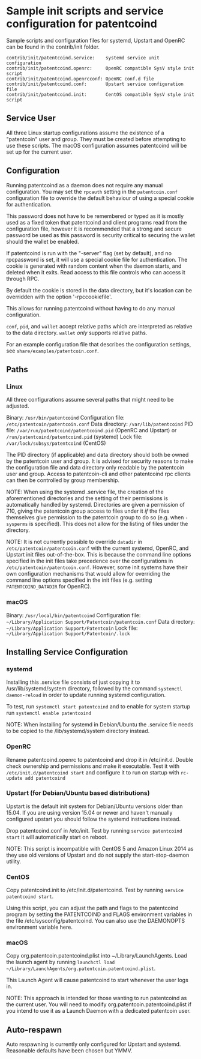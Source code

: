Sample init scripts and service configuration for patentcoind
==========================================================

Sample scripts and configuration files for systemd, Upstart and OpenRC
can be found in the contrib/init folder.

    contrib/init/patentcoind.service:    systemd service unit configuration
    contrib/init/patentcoind.openrc:     OpenRC compatible SysV style init script
    contrib/init/patentcoind.openrcconf: OpenRC conf.d file
    contrib/init/patentcoind.conf:       Upstart service configuration file
    contrib/init/patentcoind.init:       CentOS compatible SysV style init script

Service User
---------------------------------

All three Linux startup configurations assume the existence of a "patentcoin" user
and group.  They must be created before attempting to use these scripts.
The macOS configuration assumes patentcoind will be set up for the current user.

Configuration
---------------------------------

Running patentcoind as a daemon does not require any manual configuration. You may
set the `rpcauth` setting in the `patentcoin.conf` configuration file to override
the default behaviour of using a special cookie for authentication.

This password does not have to be remembered or typed as it is mostly used
as a fixed token that patentcoind and client programs read from the configuration
file, however it is recommended that a strong and secure password be used
as this password is security critical to securing the wallet should the
wallet be enabled.

If patentcoind is run with the "-server" flag (set by default), and no rpcpassword is set,
it will use a special cookie file for authentication. The cookie is generated with random
content when the daemon starts, and deleted when it exits. Read access to this file
controls who can access it through RPC.

By default the cookie is stored in the data directory, but it's location can be overridden
with the option '-rpccookiefile'.

This allows for running patentcoind without having to do any manual configuration.

`conf`, `pid`, and `wallet` accept relative paths which are interpreted as
relative to the data directory. `wallet` *only* supports relative paths.

For an example configuration file that describes the configuration settings,
see `share/examples/patentcoin.conf`.

Paths
---------------------------------

### Linux

All three configurations assume several paths that might need to be adjusted.

Binary:              `/usr/bin/patentcoind`
Configuration file:  `/etc/patentcoin/patentcoin.conf`
Data directory:      `/var/lib/patentcoind`
PID file:            `/var/run/patentcoind/patentcoind.pid` (OpenRC and Upstart) or `/run/patentcoind/patentcoind.pid` (systemd)
Lock file:           `/var/lock/subsys/patentcoind` (CentOS)

The PID directory (if applicable) and data directory should both be owned by the
patentcoin user and group. It is advised for security reasons to make the
configuration file and data directory only readable by the patentcoin user and
group. Access to patentcoin-cli and other patentcoind rpc clients can then be
controlled by group membership.

NOTE: When using the systemd .service file, the creation of the aforementioned
directories and the setting of their permissions is automatically handled by
systemd. Directories are given a permission of 710, giving the patentcoin group
access to files under it _if_ the files themselves give permission to the
patentcoin group to do so (e.g. when `-sysperms` is specified). This does not allow
for the listing of files under the directory.

NOTE: It is not currently possible to override `datadir` in
`/etc/patentcoin/patentcoin.conf` with the current systemd, OpenRC, and Upstart init
files out-of-the-box. This is because the command line options specified in the
init files take precedence over the configurations in
`/etc/patentcoin/patentcoin.conf`. However, some init systems have their own
configuration mechanisms that would allow for overriding the command line
options specified in the init files (e.g. setting `PATENTCOIND_DATADIR` for
OpenRC).

### macOS

Binary:              `/usr/local/bin/patentcoind`
Configuration file:  `~/Library/Application Support/Patentcoin/patentcoin.conf`
Data directory:      `~/Library/Application Support/Patentcoin`
Lock file:           `~/Library/Application Support/Patentcoin/.lock`

Installing Service Configuration
-----------------------------------

### systemd

Installing this .service file consists of just copying it to
/usr/lib/systemd/system directory, followed by the command
`systemctl daemon-reload` in order to update running systemd configuration.

To test, run `systemctl start patentcoind` and to enable for system startup run
`systemctl enable patentcoind`

NOTE: When installing for systemd in Debian/Ubuntu the .service file needs to be copied to the /lib/systemd/system directory instead.

### OpenRC

Rename patentcoind.openrc to patentcoind and drop it in /etc/init.d.  Double
check ownership and permissions and make it executable.  Test it with
`/etc/init.d/patentcoind start` and configure it to run on startup with
`rc-update add patentcoind`

### Upstart (for Debian/Ubuntu based distributions)

Upstart is the default init system for Debian/Ubuntu versions older than 15.04. If you are using version 15.04 or newer and haven't manually configured upstart you should follow the systemd instructions instead.

Drop patentcoind.conf in /etc/init.  Test by running `service patentcoind start`
it will automatically start on reboot.

NOTE: This script is incompatible with CentOS 5 and Amazon Linux 2014 as they
use old versions of Upstart and do not supply the start-stop-daemon utility.

### CentOS

Copy patentcoind.init to /etc/init.d/patentcoind. Test by running `service patentcoind start`.

Using this script, you can adjust the path and flags to the patentcoind program by
setting the PATENTCOIND and FLAGS environment variables in the file
/etc/sysconfig/patentcoind. You can also use the DAEMONOPTS environment variable here.

### macOS

Copy org.patentcoin.patentcoind.plist into ~/Library/LaunchAgents. Load the launch agent by
running `launchctl load ~/Library/LaunchAgents/org.patentcoin.patentcoind.plist`.

This Launch Agent will cause patentcoind to start whenever the user logs in.

NOTE: This approach is intended for those wanting to run patentcoind as the current user.
You will need to modify org.patentcoin.patentcoind.plist if you intend to use it as a
Launch Daemon with a dedicated patentcoin user.

Auto-respawn
-----------------------------------

Auto respawning is currently only configured for Upstart and systemd.
Reasonable defaults have been chosen but YMMV.
